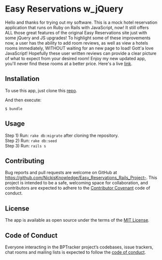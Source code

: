 
# Easy Reservations w_jQuery

Hello and thanks for trying out my software. This is a mock hotel reservation application that runs on Ruby on Rails with JavaScript, now! It still offers ALL those great features of the original Easy Reservations site just with some jQuery and JS upgrades! To highlight some of these improvements now, a user  has the ability to add room reviews, as well as view a hotels rooms immediately, WITHOUT waiting for an new page to load! Gott'a love JavaScript! Hopefully these user written reviews can provide a clear picture of what to expect from your desired room! Enjoy my new updated app, you'll never find these rooms at a better price. Here's a live [link](https://easy-reservations-w-jquery.herokuapp.com/).

## Installation

To use this app, just clone this [repo](https://github.com/NickisKnowledge/Easy_Reservations_Rails_Project-).

And then execute:

    $ bundle

## Usage

Step 1) Run: `rake db:migrate` after cloning the repository. <br />
Step 2) Run: `rake db:seed` <br />
Step 3) Run: `rails s`

## Contributing

Bug reports and pull requests are welcome on GitHub at https://github.com/NickisKnowledge/Easy_Reservations_Rails_Project-. This project is intended to be a safe, welcoming space for collaboration, and contributors are expected to adhere to the [Contributor Covenant](http://contributor-covenant.org) code of conduct.

## License

The app is available as open source under the terms of the [MIT License](http://opensource.org/licenses/MIT).

## Code of Conduct

Everyone interacting in the BPTracker project’s codebases, issue trackers, chat rooms and mailing lists is expected to follow the [code of conduct](https://github.com/[USERNAME]/bptraker/blob/master/CODE_OF_CONDUCT.md).
